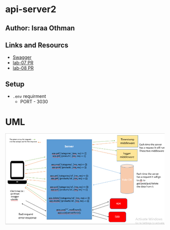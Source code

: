 # api-server2

## Author: Israa Othman 

## Links and Resourcs 
  - [Swagger](https://app.swaggerhub.com/apis/israaothman/apiServer2/0.1)
  -  [lab-07 PR](https://github.com/401-advanced-javascript-israaOthman/api-server2/pull/1)  
  -  [lab-08 PR](https://github.com/401-advanced-javascript-israaOthman/api-server2/pull/3)  


  ## Setup 
   - `.env` requirment 
     - PORT - 3030

  # UML 
   ![uml](./assets/apiUML.PNG) 
